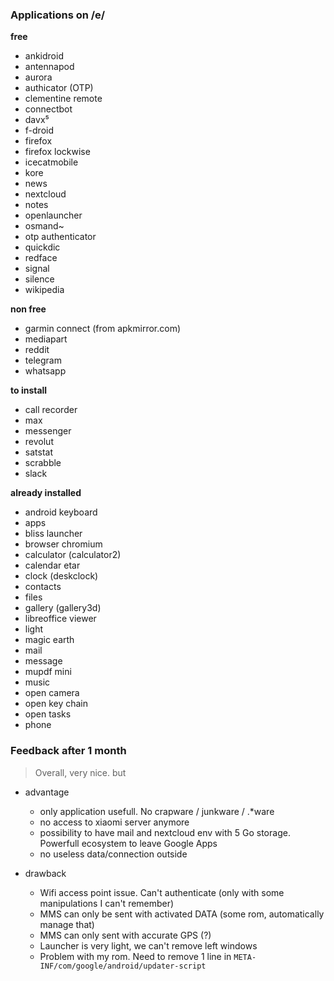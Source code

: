 ### Applications on /e/

**free**

- ankidroid
- antennapod
- aurora
- authicator (OTP)
- clementine remote
- connectbot
- davx⁵
- f-droid
- firefox
- firefox lockwise
- icecatmobile
- kore
- news
- nextcloud
- notes
- openlauncher
- osmand~
- otp authenticator
- quickdic
- redface
- signal
- silence
- wikipedia

**non free**

- garmin connect (from apkmirror.com)
- mediapart
- reddit
- telegram
- whatsapp

**to install**

- call recorder
- max
- messenger
- revolut
- satstat
- scrabble
- slack

**already installed**

- android keyboard
- apps
- bliss launcher
- browser chromium
- calculator (calculator2)
- calendar etar
- clock (deskclock)
- contacts
- files
- gallery (gallery3d)
- libreoffice viewer
- light
- magic earth
- mail
- message
- mupdf mini
- music
- open camera
- open key chain
- open tasks
- phone

### Feedback after 1 month

> Overall, very nice. but

* advantage

    - only application usefull. No crapware / junkware / .*ware
    - no access to xiaomi server anymore
    - possibility to have mail and nextcloud env with 5 Go storage. Powerfull ecosystem to leave Google Apps
    - no useless data/connection outside

* drawback

    - Wifi access point issue. Can't authenticate (only with some manipulations I can't remember)
    - MMS can only be sent with activated DATA (some rom, automatically manage that)
    - MMS can only sent with accurate GPS (?)
    - Launcher is very light, we can't remove left windows
    - Problem with my rom. Need to remove 1 line in `META-INF/com/google/android/updater-script`

